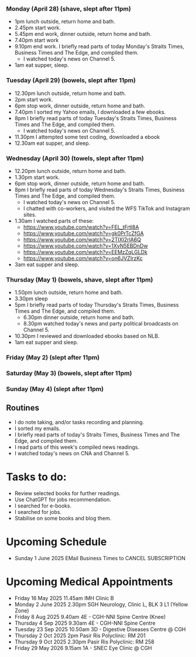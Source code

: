 ### Monday (April 28) (shave, slept after 11pm)
- 1pm lunch outside, return home and bath.
- 2.45pm start work.
- 5.45pm end work, dinner outside, return home and bath.
- 7.40pm start work
- 9.10pm end work.  I briefly read parts of today Monday's Straits Times, Business Times and The Edge, and compiled them.
    - I watched today's news on Channel 5.
- 1am eat supper, sleep.

### Tuesday (April 29) (bowels, slept after 11pm)
- 12.30pm lunch outside, return home and bath.
- 2pm start work.
- 6pm stop work, dinner outside, return home and bath.
- 7.40pm I sorted my Yahoo emails, I downloaded a few ebooks.
- 8pm I briefly read parts of today Tuesday's Straits Times, Business Times and The Edge, and compiled them.
    - I watched today's news on Channel 5.
- 11.30pm I attempted some test coding, downloaded a ebook
- 12.30am eat supper, and sleep.

### Wednesday (April 30) (towels, slept after 11pm)
- 12.20pm lunch outside, return home and bath.
- 1.30pm start work.
- 6pm stop work, dinner outside, return home and bath.
- 8pm I briefly read parts of today Wednesday's Straits Times, Business Times and The Edge, and compiled them.
    - I watched today's news on Channel 5.
    - I chatted with co-workers, and visited the WFS TikTok and Instagram sites.
- 1.30am I watched parts of these:
    - https://www.youtube.com/watch?v=FEL_tFrtl8A
    - https://www.youtube.com/watch?v=gk0PrTcZfGA
    - https://www.youtube.com/watch?v=2TIXl2rlA6Q
    - https://www.youtube.com/watch?v=1XvN5EBDnDw
    - https://www.youtube.com/watch?v=EEMzZqLGLDk
    - https://www.youtube.com/watch?v=on6JVZIrzKc
- 3am eat supper and sleep.

### Thursday (May 1) (bowels, shave, slept after 11pm)
- 1.50pm lunch outside, return home and bath.
- 3.30pm sleep
- 5pm I briefly read parts of today Thursday's Straits Times, Business Times and The Edge, and compiled them.
    - 6.30pm dinner outside, return home and bath.
    - 8.30pm watched today's news and party political broadcasts on Channel 5.
- 10.30pm I reviewed and downloaded ebooks based on NLB.
- 1am eat supper and sleep.

### Friday (May 2) (slept after 11pm)


### Saturday (May 3) (bowels, slept after 11pm)


### Sunday (May 4) (slept after 11pm)





## Routines
- I do note taking, and/or tasks recording and planning.
- I sorted my emails.
- I briefly read parts of today's Straits Times, Business Times and The Edge, and compiled them.
- I read parts of this week's compiled news readings.
- I watched today's news on CNA and Channel 5.

# Tasks to do:
- Review selected books for further readings.
- Use ChatGPT for jobs recommendation.
- I searched for e-books.
- I searched for jobs.
- Stabilise on some books and blog them.

# Upcoming Schedule
- Sunday 1 June 2025 EMail Business Times to CANCEL SUBSCRIPTION

# Upcoming Medical Appointments
- Friday 16 May 2025 11.45am IMH Clinic B
- Monday 2 June 2025 2.30pm SGH Neurology, Clinic L, BLK 3 L1 (Yellow Zone)
- Friday 8 Aug 2025 9.40am 4E - CGH-NNI Spine Centre (Knee)
- Thursday 4 Sep 2025 9.30am 4E - CGH-NNI Spine Centre
- Tuesday 23 Sep 2025 10.50am 3D - Digestive Diseases Centre @ CGH
- Thursday 2 Oct 2025 2pm Pasir Ris Polyclinic: RM 201
- Thursday 9 Oct 2025 2.30pm Pasir Ris Polyclinic: RM 258
- Friday 29 May 2026 9.15am 1A - SNEC Eye Clinic @ CGH
